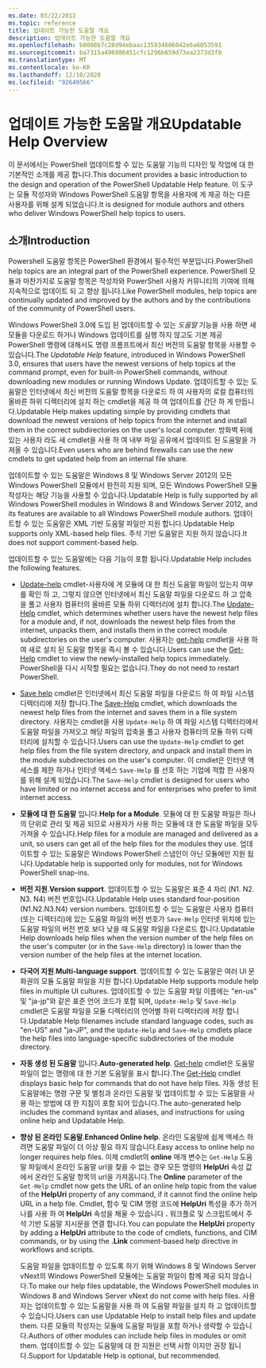 ```yaml
---
ms.date: 03/22/2012
ms.topic: reference
title: 업데이트 가능한 도움말 개요
description: 업데이트 가능한 도움말 개요
ms.openlocfilehash: b8008b7c28d94ebaac135934606042e6a6053591
ms.sourcegitcommit: ba7315a496986451cfc1296b659d73ea2373d3f0
ms.translationtype: MT
ms.contentlocale: ko-KR
ms.lasthandoff: 12/10/2020
ms.locfileid: "92649566"
---
```

# <a name="updatable-help-overview"></a><span data-ttu-id="20b96-103">업데이트 가능한 도움말 개요</span><span class="sxs-lookup"><span data-stu-id="20b96-103">Updatable Help Overview</span></span>

<span data-ttu-id="20b96-104">이 문서에서는 PowerShell 업데이트할 수 있는 도움말 기능의 디자인 및 작업에 대 한 기본적인 소개를 제공 합니다.</span><span class="sxs-lookup"><span data-stu-id="20b96-104">This document provides a basic introduction to the design and operation of the PowerShell Updatable Help feature.</span></span> <span data-ttu-id="20b96-105">이 도구는 모듈 작성자와 Windows PowerShell 도움말 항목을 사용자에 게 제공 하는 다른 사용자를 위해 설계 되었습니다.</span><span class="sxs-lookup"><span data-stu-id="20b96-105">It is designed for module authors and others who deliver Windows PowerShell help topics to users.</span></span>

## <a name="introduction"></a><span data-ttu-id="20b96-106">소개</span><span class="sxs-lookup"><span data-stu-id="20b96-106">Introduction</span></span>

<span data-ttu-id="20b96-107">Powershell 도움말 항목은 PowerShell 환경에서 필수적인 부분입니다.</span><span class="sxs-lookup"><span data-stu-id="20b96-107">PowerShell help topics are an integral part of the PowerShell experience.</span></span> <span data-ttu-id="20b96-108">PowerShell 모듈과 마찬가지로 도움말 항목은 작성자와 PowerShell 사용자 커뮤니티의 기여에 의해 지속적으로 업데이트 되 고 향상 됩니다.</span><span class="sxs-lookup"><span data-stu-id="20b96-108">Like PowerShell modules, help topics are continually updated and improved by the authors and by the contributions of the community of PowerShell users.</span></span>

<span data-ttu-id="20b96-109">Windows PowerShell 3.0에 도입 된 업데이트할 수 있는 *도움말* 기능을 사용 하면 새 모듈을 다운로드 하거나 Windows 업데이트를 실행 하지 않고도 기본 제공 PowerShell 명령에 대해서도 명령 프롬프트에서 최신 버전의 도움말 항목을 사용할 수 있습니다.</span><span class="sxs-lookup"><span data-stu-id="20b96-109">The *Updatable Help* feature, introduced in Windows PowerShell 3.0, ensures that users have the newest versions of help topics at the command prompt, even for built-in PowerShell commands, without downloading new modules or running Windows Update.</span></span> <span data-ttu-id="20b96-110">업데이트할 수 있는 도움말은 인터넷에서 최신 버전의 도움말 항목을 다운로드 하 여 사용자의 로컬 컴퓨터의 올바른 하위 디렉터리에 설치 하는 cmdlet을 제공 하 여 업데이트를 간단 하 게 만듭니다.</span><span class="sxs-lookup"><span data-stu-id="20b96-110">Updatable Help makes updating simple by providing cmdlets that download the newest versions of help topics from the internet and install them in the correct subdirectories on the user's local computer.</span></span> <span data-ttu-id="20b96-111">방화벽 뒤에 있는 사용자 라도 새 cmdlet을 사용 하 여 내부 파일 공유에서 업데이트 된 도움말을 가져올 수 있습니다.</span><span class="sxs-lookup"><span data-stu-id="20b96-111">Even users who are behind firewalls can use the new cmdlets to get updated help from an internal file share.</span></span>

<span data-ttu-id="20b96-112">업데이트할 수 있는 도움말은 Windows 8 및 Windows Server 2012의 모든 Windows PowerShell 모듈에서 완전히 지원 되며, 모든 Windows PowerShell 모듈 작성자는 해당 기능을 사용할 수 있습니다.</span><span class="sxs-lookup"><span data-stu-id="20b96-112">Updatable Help is fully supported by all Windows PowerShell modules in Windows 8 and Windows Server 2012, and its features are available to all Windows PowerShell module authors.</span></span> <span data-ttu-id="20b96-113">업데이트할 수 있는 도움말은 XML 기반 도움말 파일만 지원 합니다.</span><span class="sxs-lookup"><span data-stu-id="20b96-113">Updatable Help supports only XML-based help files.</span></span> <span data-ttu-id="20b96-114">주석 기반 도움말은 지원 하지 않습니다.</span><span class="sxs-lookup"><span data-stu-id="20b96-114">It does not support comment-based help.</span></span>

<span data-ttu-id="20b96-115">업데이트할 수 있는 도움말에는 다음 기능이 포함 됩니다.</span><span class="sxs-lookup"><span data-stu-id="20b96-115">Updatable Help includes the following features.</span></span>

- <span data-ttu-id="20b96-116">[Update-help](/powershell/module/Microsoft.PowerShell.Core/Update-Help) cmdlet-사용자에 게 모듈에 대 한 최신 도움말 파일이 있는지 여부를 확인 하 고, 그렇지 않으면 인터넷에서 최신 도움말 파일을 다운로드 하 고 압축을 풀고 사용자 컴퓨터의 올바른 모듈 하위 디렉터리에 설치 합니다.</span><span class="sxs-lookup"><span data-stu-id="20b96-116">The [Update-Help](/powershell/module/Microsoft.PowerShell.Core/Update-Help) cmdlet, which determines whether users have the newest help files for a module and, if not, downloads the newest help files from the internet, unpacks them, and installs them in the correct module subdirectories on the user's computer.</span></span> <span data-ttu-id="20b96-117">사용자는 [get-help](/powershell/module/Microsoft.PowerShell.Core/Get-Help) cmdlet을 사용 하 여 새로 설치 된 도움말 항목을 즉시 볼 수 있습니다.</span><span class="sxs-lookup"><span data-stu-id="20b96-117">Users can use the [Get-Help](/powershell/module/Microsoft.PowerShell.Core/Get-Help) cmdlet to view the newly-installed help topics immediately.</span></span> <span data-ttu-id="20b96-118">PowerShell을 다시 시작할 필요는 없습니다.</span><span class="sxs-lookup"><span data-stu-id="20b96-118">They do not need to restart PowerShell.</span></span>

- <span data-ttu-id="20b96-119">[Save help](/powershell/module/Microsoft.PowerShell.Core/Save-Help) cmdlet은 인터넷에서 최신 도움말 파일을 다운로드 하 여 파일 시스템 디렉터리에 저장 합니다.</span><span class="sxs-lookup"><span data-stu-id="20b96-119">The [Save-Help](/powershell/module/Microsoft.PowerShell.Core/Save-Help) cmdlet, which downloads the newest help files from the internet and saves them in a file system directory.</span></span> <span data-ttu-id="20b96-120">사용자는 cmdlet을 사용 `Update-Help` 하 여 파일 시스템 디렉터리에서 도움말 파일을 가져오고 해당 파일의 압축을 풀고 사용자 컴퓨터의 모듈 하위 디렉터리에 설치할 수 있습니다.</span><span class="sxs-lookup"><span data-stu-id="20b96-120">Users can use the `Update-Help` cmdlet to get help files from the file system directory, and unpack and install them in the module subdirectories on the user's computer.</span></span> <span data-ttu-id="20b96-121">이 cmdlet은 인터넷 액세스를 제한 하거나 인터넷 액세스 `Save-Help` 를 선호 하는 기업에 적합 한 사용자를 위해 설계 되었습니다.</span><span class="sxs-lookup"><span data-stu-id="20b96-121">The `Save-Help` cmdlet is designed for users who have limited or no internet access and for enterprises who prefer to limit internet access.</span></span>

- <span data-ttu-id="20b96-122">**모듈에 대 한 도움말** 입니다.</span><span class="sxs-lookup"><span data-stu-id="20b96-122">**Help for a Module**.</span></span> <span data-ttu-id="20b96-123">모듈에 대 한 도움말 파일은 하나의 단위로 관리 및 제공 되므로 사용자가 사용 하는 모듈에 대 한 도움말 파일을 모두 가져올 수 있습니다.</span><span class="sxs-lookup"><span data-stu-id="20b96-123">Help files for a module are managed and delivered as a unit, so users can get all of the help files for the modules they use.</span></span> <span data-ttu-id="20b96-124">업데이트할 수 있는 도움말은 Windows PowerShell 스냅인이 아닌 모듈에만 지원 됩니다.</span><span class="sxs-lookup"><span data-stu-id="20b96-124">Updatable help is supported only for modules, not for Windows PowerShell snap-ins.</span></span>

- <span data-ttu-id="20b96-125">**버전 지원**.</span><span class="sxs-lookup"><span data-stu-id="20b96-125">**Version support**.</span></span> <span data-ttu-id="20b96-126">업데이트할 수 있는 도움말은 표준 4 자리 (N1. N2. N3. N4) 버전 번호입니다.</span><span class="sxs-lookup"><span data-stu-id="20b96-126">Updatable Help uses standard four-position (N1.N2.N3.N4) version numbers.</span></span>
  <span data-ttu-id="20b96-127">업데이트할 수 있는 도움말은 사용자 컴퓨터 (또는 디렉터리)에 있는 도움말 파일의 버전 번호가 `Save-Help` 인터넷 위치에 있는 도움말 파일의 버전 번호 보다 낮을 때 도움말 파일을 다운로드 합니다.</span><span class="sxs-lookup"><span data-stu-id="20b96-127">Updatable Help downloads help files when the version number of the help files on the user's computer (or in the `Save-Help` directory) is lower than the version number of the help files at the internet location.</span></span>

- <span data-ttu-id="20b96-128">**다국어 지원**.</span><span class="sxs-lookup"><span data-stu-id="20b96-128">**Multi-language support**.</span></span> <span data-ttu-id="20b96-129">업데이트할 수 있는 도움말은 여러 UI 문화권의 모듈 도움말 파일을 지원 합니다.</span><span class="sxs-lookup"><span data-stu-id="20b96-129">Updatable Help supports module help files in multiple UI cultures.</span></span>
  <span data-ttu-id="20b96-130">업데이트할 수 있는 도움말 파일 이름에는 "en-us" 및 "ja-jp"와 같은 표준 언어 코드가 포함 되며, `Update-Help` 및 `Save-Help` cmdlet은 도움말 파일을 모듈 디렉터리의 언어별 하위 디렉터리에 저장 합니다.</span><span class="sxs-lookup"><span data-stu-id="20b96-130">Updatable Help filenames include standard language codes, such as "en-US" and "ja-JP", and the `Update-Help` and `Save-Help` cmdlets place the help files into language-specific subdirectories of the module directory.</span></span>

- <span data-ttu-id="20b96-131">**자동 생성 된 도움말** 입니다.</span><span class="sxs-lookup"><span data-stu-id="20b96-131">**Auto-generated help**.</span></span> <span data-ttu-id="20b96-132">[Get-help](/powershell/module/Microsoft.PowerShell.Core/Get-Help) cmdlet은 도움말 파일이 없는 명령에 대 한 기본 도움말을 표시 합니다.</span><span class="sxs-lookup"><span data-stu-id="20b96-132">The [Get-Help](/powershell/module/Microsoft.PowerShell.Core/Get-Help) cmdlet displays basic help for commands that do not have help files.</span></span> <span data-ttu-id="20b96-133">자동 생성 된 도움말에는 명령 구문 및 별칭과 온라인 도움말 및 업데이트할 수 있는 도움말을 사용 하는 방법에 대 한 지침이 포함 되어 있습니다.</span><span class="sxs-lookup"><span data-stu-id="20b96-133">The auto-generated help includes the command syntax and aliases, and instructions for using online help and Updatable Help.</span></span>

- <span data-ttu-id="20b96-134">**향상 된 온라인 도움말**.</span><span class="sxs-lookup"><span data-stu-id="20b96-134">**Enhanced Online help**.</span></span> <span data-ttu-id="20b96-135">온라인 도움말에 쉽게 액세스 하려면 도움말 파일이 더 이상 필요 하지 않습니다.</span><span class="sxs-lookup"><span data-stu-id="20b96-135">Easy access to online help no longer requires help files.</span></span> <span data-ttu-id="20b96-136">이제 cmdlet의 **online** 매개 변수는 `Get-Help` 도움말 파일에서 온라인 도움말 url을 찾을 수 없는 경우 모든 명령의 **HelpUri** 속성 값에서 온라인 도움말 항목의 url을 가져옵니다.</span><span class="sxs-lookup"><span data-stu-id="20b96-136">The **Online** parameter of the `Get-Help` cmdlet now gets the URL of an online help topic from the value of the **HelpUri** property of any command, if it cannot find the online help URL in a help file.</span></span> <span data-ttu-id="20b96-137">Cmdlet, 함수 및 CIM 명령 코드에 **HelpUri** 특성을 추가 하거나를 사용 하 여 **HelpUri** 속성을 채울 수 있습니다 **.** 워크플로 및 스크립트에서 주석 기반 도움말 지시문을 연결 합니다.</span><span class="sxs-lookup"><span data-stu-id="20b96-137">You can populate the **HelpUri** property by adding a **HelpUri** attribute to the code of cmdlets, functions, and CIM commands, or by using the **.Link** comment-based help directive in workflows and scripts.</span></span>

  <span data-ttu-id="20b96-138">도움말 파일을 업데이트할 수 있도록 하기 위해 Windows 8 및 Windows Server vNext의 Windows PowerShell 모듈에는 도움말 파일이 함께 제공 되지 않습니다.</span><span class="sxs-lookup"><span data-stu-id="20b96-138">To make our help files updatable, the Windows PowerShell modules in Windows 8 and Windows Server vNext do not come with help files.</span></span> <span data-ttu-id="20b96-139">사용자는 업데이트할 수 있는 도움말을 사용 하 여 도움말 파일을 설치 하 고 업데이트할 수 있습니다.</span><span class="sxs-lookup"><span data-stu-id="20b96-139">Users can use Updatable Help to install help files and update them.</span></span> <span data-ttu-id="20b96-140">다른 모듈의 작성자는 모듈에 도움말 파일을 포함 하거나 생략할 수 있습니다.</span><span class="sxs-lookup"><span data-stu-id="20b96-140">Authors of other modules can include help files in modules or omit them.</span></span> <span data-ttu-id="20b96-141">업데이트할 수 있는 도움말에 대 한 지원은 선택 사항 이지만 권장 됩니다.</span><span class="sxs-lookup"><span data-stu-id="20b96-141">Support for Updatable Help is optional, but recommended.</span></span>
